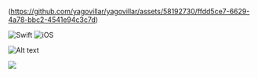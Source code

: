
(https://github.com/yagovillar/yagovillar/assets/58192730/ffdd5ce7-6629-4a78-bbc2-4541e94c3c7d)
 
![Swift](https://img.shields.io/badge/swift-F54A2A?style=for-the-badge&logo=swift&logoColor=white) ![iOS](https://img.shields.io/badge/iOS-000000?style=for-the-badge&logo=ios&logoColor=white) 	


![Alt text](https://spotify-recently-played-readme.vercel.app/api?user=yagovillar&count=1)

![](https://komarev.com/ghpvc/?username=your-github-yagovillar&color=blueviolet)
